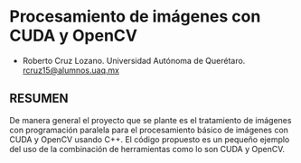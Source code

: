 # Procesamiento de imágenes con CUDA y OpenCV
- Roberto Cruz Lozano. Universidad Autónoma de Querétaro. rcruz15@alumnos.uaq.mx
## RESUMEN
De manera general el proyecto que se plante es el tratamiento de imágenes con programación paralela para el procesamiento básico de imágenes con CUDA y OpenCV usando C++.  El código propuesto es un pequeño ejemplo del uso de la combinación de herramientas como lo son CUDA y OpenCV.
